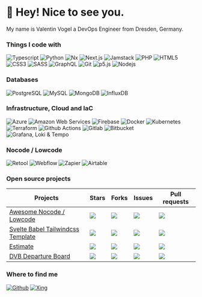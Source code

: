 # 👋 Hey! Nice to see you.

My name is Valentin Vogel a DevOps Engineer from Dresden, Germany.

### Things I code with

![Typescript](https://img.shields.io/badge/-Typescript-3178C6?style=for-the-badge&logo=typescript&logoColor=white)
![Python](https://img.shields.io/badge/-Python-3776AB?style=for-the-badge&logo=python&logoColor=white)
![Nx](https://img.shields.io/badge/-Nx-143055?style=for-the-badge&logo=nx&logoColor=white)
![Next.js](https://img.shields.io/badge/-Next.js-000000?style=for-the-badge&logo=nextdotjs&logoColor=white)
![Jamstack](https://img.shields.io/badge/-Jamstack-F0047F?style=for-the-badge&logo=jamstack&logoColor=white)
![PHP](https://img.shields.io/badge/-PHP-777BB4?style=for-the-badge&logo=php&logoColor=white)
![HTML5](https://img.shields.io/badge/-HTML5-E34F26?style=for-the-badge&logo=html5&logoColor=white)
![CSS3](https://img.shields.io/badge/-CSS3-1572B6?style=for-the-badge&logo=css3&logoColor=white)
![SASS](https://img.shields.io/badge/-SASS-CC6699?style=for-the-badge&logo=sass&logoColor=white)
![GraphQL](https://img.shields.io/badge/-GraphQL-E10098?style=for-the-badge&logo=graphql&logoColor=white)
![Git](https://img.shields.io/badge/-Git-F05032?style=for-the-badge&logo=git&logoColor=white)
![p5.js](https://img.shields.io/badge/-p5.js-ED225D?style=for-the-badge&logo=p5.js&logoColor=white)
![Nodejs](https://img.shields.io/badge/-Nodejs-339933?style=for-the-badge&logo=Node.js&logoColor=white)

### Databases

![PostgreSQL](https://img.shields.io/badge/-PostgreSQL-4169E1?style=for-the-badge&logo=postgresql&logoColor=white)
![MySQL](https://img.shields.io/badge/-MySQL-4479A1?style=for-the-badge&logo=mysql&logoColor=white)
![MongoDB](https://img.shields.io/badge/-MongoDB-47A248?style=for-the-badge&logo=mongodb&logoColor=white)
![InfluxDB](https://img.shields.io/badge/-InfluxDB-22ADF6?style=for-the-badge&logo=influxdb&logoColor=white)

### Infrastructure, Cloud and IaC

![Azure](https://img.shields.io/badge/-Azure-0078D4?style=for-the-badge&logo=microsoft-azure&logoColor=white)
![Amazon Web Services](https://img.shields.io/badge/-Amazon_Web_Services-232F3E?style=for-the-badge&logo=amazon-aws&logoColor=white)
![Firebase](https://img.shields.io/badge/-Firebase-FFCA28?style=for-the-badge&logo=firebase&logoColor=white)
![Docker](https://img.shields.io/badge/-Docker-2496ED?style=for-the-badge&logo=docker&logoColor=white)
![Kubernetes](https://img.shields.io/badge/-Kubernetes-326CE5?style=for-the-badge&logo=kubernetes&logoColor=white)
![Terraform](https://img.shields.io/badge/-Terraform-7B42BC?style=for-the-badge&logo=terraform&logoColor=white)
![Github Actions](https://img.shields.io/badge/-Github_Actions-2088FF?style=for-the-badge&logo=github-actions&logoColor=white)
![Gitlab](https://img.shields.io/badge/-Gitlab-FC6D26?style=for-the-badge&logo=gitlab&logoColor=white)
![Bitbucket](https://img.shields.io/badge/-Bitbucket-0052CC?style=for-the-badge&logo=bitbucket&logoColor=white)
![Grafana, Loki & Tempo](https://img.shields.io/badge/-Grafana-F46800?style=for-the-badge&logo=grafana&logoColor=white)

### Nocode / Lowcode

![Retool](https://img.shields.io/badge/-Retool-3D3D3D?style=for-the-badge&logo=retool&logoColor=white)
![Webflow](https://img.shields.io/badge/-Webflow-4353FF?style=for-the-badge&logo=webflow&logoColor=white)
![Zapier](https://img.shields.io/badge/-Zapier-FF4A00?style=for-the-badge&logo=zapier&logoColor=white)
![Airtable](https://img.shields.io/badge/-Airtable-18BFFF?style=for-the-badge&logo=airtable&logoColor=white)

### Open source projects

|Projects|Stars|Forks|Issues|Pull requests|
|---|---|---|---|---|
|[Awesome Nocode / Lowcode](https://github.com/valentin-vogel/awesome-nocode-lowcode)|![](https://img.shields.io/github/stars/valentin-vogel/awesome-nocode-lowcode?style=flat-square&labelColor=343b41)|![](https://img.shields.io/github/forks/valentin-vogel/awesome-nocode-lowcode?style=flat-square&labelColor=343b41)|![](https://img.shields.io/github/issues/valentin-vogel/awesome-nocode-lowcode?style=flat-square&labelColor=343b41)|![](https://img.shields.io/github/issues-pr/valentin-vogel/awesome-nocode-lowcode?style=flat-square&labelColor=343b41)|
|[Svelte Babel Tailwindcss Template](https://github.com/valentin-vogel/svelte-babel-tailwindcss)|![](https://img.shields.io/github/stars/valentin-vogel/svelte-babel-tailwindcss?style=flat-square&labelColor=343b41)|![](https://img.shields.io/github/forks/valentin-vogel/svelte-babel-tailwindcss?style=flat-square&labelColor=343b41)|![](https://img.shields.io/github/issues/valentin-vogel/svelte-babel-tailwindcss?style=flat-square&labelColor=343b41)|![](https://img.shields.io/github/issues-pr/valentin-vogel/svelte-babel-tailwindcss?style=flat-square&labelColor=343b41)|
|[Estimate](https://github.com/valentin-vogel/estimate)|![](https://img.shields.io/github/stars/valentin-vogel/estimate?style=flat-square&labelColor=343b41)|![](https://img.shields.io/github/forks/valentin-vogel/estimate?style=flat-square&labelColor=343b41)|![](https://img.shields.io/github/issues/valentin-vogel/estimate?style=flat-square&labelColor=343b41)|![](https://img.shields.io/github/issues-pr/valentin-vogel/estimate?style=flat-square&labelColor=343b41)|
|[DVB Departure Board](https://github.com/valentin-vogel/dvb-departure-board)|![](https://img.shields.io/github/stars/valentin-vogel/dvb-departure-board?style=flat-square&labelColor=343b41)|![](https://img.shields.io/github/forks/valentin-vogel/dvb-departure-board?style=flat-square&labelColor=343b41)|![](https://img.shields.io/github/issues/valentin-vogel/dvb-departure-board?style=flat-square&labelColor=343b41)|![](https://img.shields.io/github/issues-pr/valentin-vogel/dvb-departure-board?style=flat-square&labelColor=343b41)|

### Where to find me

[![Github](https://img.shields.io/badge/GitHub-181717?&style=for-the-badge&logo=github&logoColor=white)](https://github.com/valentin-vogel)
[![Xing](https://img.shields.io/badge/Xing-006567?&style=for-the-badge&logo=xing&logoColor=white)](https://www.xing.com/profile/Valentin_Vogel14)

